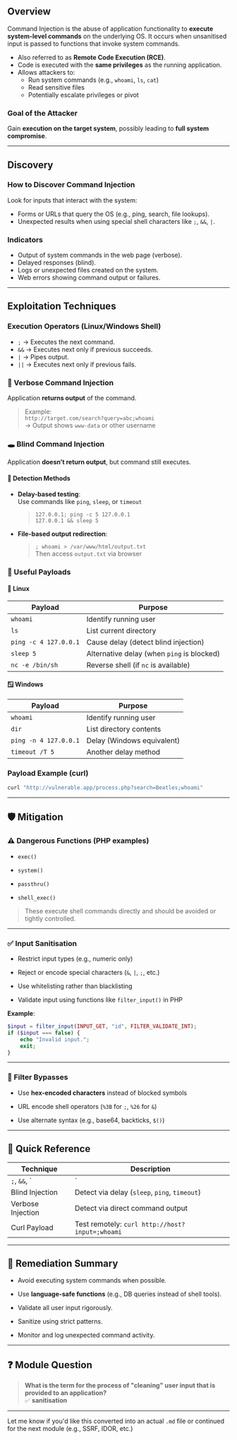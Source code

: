 ## Overview
Command Injection is the abuse of application functionality to **execute system-level commands** on the underlying OS. It occurs when unsanitised input is passed to functions that invoke system commands.

- Also referred to as **Remote Code Execution (RCE)**.
- Code is executed with the **same privileges** as the running application.
- Allows attackers to:
    - Run system commands (e.g., `whoami`, `ls`, `cat`)
    - Read sensitive files
    - Potentially escalate privileges or pivot
### Goal of the Attacker

Gain **execution on the target system**, possibly leading to **full system compromise**.

---
## Discovery

### How to Discover Command Injection

Look for inputs that interact with the system:
- Forms or URLs that query the OS (e.g., ping, search, file lookups).
- Unexpected results when using special shell characters like `;`, `&&`, `|`.    
### Indicators

- Output of system commands in the web page (verbose).
- Delayed responses (blind).
- Logs or unexpected files created on the system.
- Web errors showing command output or failures.

---
## Exploitation Techniques

### Execution Operators (Linux/Windows Shell)

- `;` → Executes the next command.
- `&&` → Executes next only if previous succeeds.
- `|` → Pipes output.
- `||` → Executes next only if previous fails.

### 🔎 Verbose Command Injection

Application **returns output** of the command.

> Example:  
> `http://target.com/search?query=abc;whoami`  
> → Output shows `www-data` or other username

### 🕳️ Blind Command Injection

Application **doesn’t return output**, but command still executes.
#### 🧪 Detection Methods
- **Delay-based testing**:  
    Use commands like `ping`, `sleep`, or `timeout`
        
    > `127.0.0.1; ping -c 5 127.0.0.1`  
    > `127.0.0.1 && sleep 5`
    
- **File-based output redirection**:
    > `; whoami > /var/www/html/output.txt`  
    > Then access `output.txt` via browser

### 🧰 Useful Payloads

#### 🐧 Linux

| Payload               | Purpose                                    |
| --------------------- | ------------------------------------------ |
| `whoami`              | Identify running user                      |
| `ls`                  | List current directory                     |
| `ping -c 4 127.0.0.1` | Cause delay (detect blind injection)       |
| `sleep 5`             | Alternative delay (when `ping` is blocked) |
| `nc -e /bin/sh`       | Reverse shell (if `nc` is available)       |

#### 🪟 Windows

|Payload|Purpose|
|---|---|
|`whoami`|Identify running user|
|`dir`|List directory contents|
|`ping -n 4 127.0.0.1`|Delay (Windows equivalent)|
|`timeout /T 5`|Another delay method|
### Payload Example (curl)

```bash
curl "http://vulnerable.app/process.php?search=Beatles;whoami"
```

---

## 🛡️ Mitigation

### ⚠️ Dangerous Functions (PHP examples)

- `exec()`
    
- `system()`
    
- `passthru()`
    
- `shell_exec()`
    

> These execute shell commands directly and should be avoided or tightly controlled.

---

### ✅ Input Sanitisation

- Restrict input types (e.g., numeric only)
    
- Reject or encode special characters (`&`, `|`, `;`, etc.)
    
- Use whitelisting rather than blacklisting
    
- Validate input using functions like `filter_input()` in PHP
    

**Example**:

```php
$input = filter_input(INPUT_GET, "id", FILTER_VALIDATE_INT);
if ($input === false) {
    echo "Invalid input.";
    exit;
}
```

---

### 🧠 Filter Bypasses

- Use **hex-encoded characters** instead of blocked symbols
    
- URL encode shell operators (`%3B` for `;`, `%26` for `&`)
    
- Use alternate syntax (e.g., base64, backticks, `$()`)
    

---

## 🧾 Quick Reference

|Technique|Description|
|---|---|
|`;`, `&&`, `|`|
|Blind Injection|Detect via delay (`sleep`, `ping`, `timeout`)|
|Verbose Injection|Detect via direct command output|
|Curl Payload|Test remotely: `curl http://host?input=;whoami`|

---

## 🧼 Remediation Summary

- Avoid executing system commands when possible.
    
- Use **language-safe functions** (e.g., DB queries instead of shell tools).
    
- Validate all user input rigorously.
    
- Sanitize using strict patterns.
    
- Monitor and log unexpected command activity.
    

---

## ❓ Module Question

> **What is the term for the process of "cleaning" user input that is provided to an application?**  
> ✅ **sanitisation**

---

Let me know if you'd like this converted into an actual `.md` file or continued for the next module (e.g., SSRF, IDOR, etc.)